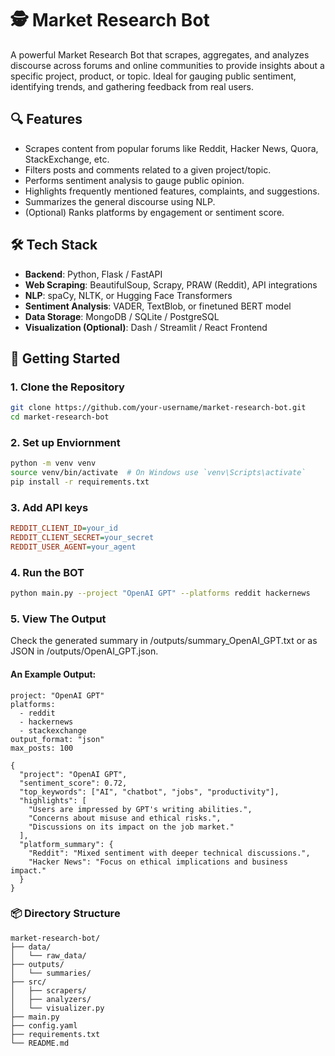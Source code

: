 # 🕵️ Market Research Bot

A powerful Market Research Bot that scrapes, aggregates, and analyzes discourse across forums and online communities to provide insights about a specific project, product, or topic. Ideal for gauging public sentiment, identifying trends, and gathering feedback from real users.

## 🔍 Features

- Scrapes content from popular forums like Reddit, Hacker News, Quora, StackExchange, etc.
- Filters posts and comments related to a given project/topic.
- Performs sentiment analysis to gauge public opinion.
- Highlights frequently mentioned features, complaints, and suggestions.
- Summarizes the general discourse using NLP.
- (Optional) Ranks platforms by engagement or sentiment score.

## 🛠 Tech Stack

- **Backend**: Python, Flask / FastAPI
- **Web Scraping**: BeautifulSoup, Scrapy, PRAW (Reddit), API integrations
- **NLP**: spaCy, NLTK, or Hugging Face Transformers
- **Sentiment Analysis**: VADER, TextBlob, or finetuned BERT model
- **Data Storage**: MongoDB / SQLite / PostgreSQL
- **Visualization (Optional)**: Dash / Streamlit / React Frontend

## 🚀 Getting Started

### 1. Clone the Repository

```bash
git clone https://github.com/your-username/market-research-bot.git
cd market-research-bot
```
### 2. Set up Enviornment
```bash
python -m venv venv
source venv/bin/activate  # On Windows use `venv\Scripts\activate`
pip install -r requirements.txt
```
### 3. Add API keys
```ini
REDDIT_CLIENT_ID=your_id
REDDIT_CLIENT_SECRET=your_secret
REDDIT_USER_AGENT=your_agent
```
### 4. Run the BOT
```bash
python main.py --project "OpenAI GPT" --platforms reddit hackernews
```
### 5. View The Output
Check the generated summary in /outputs/summary_OpenAI_GPT.txt or as JSON in /outputs/OpenAI_GPT.json.
#### An Example Output:
```
project: "OpenAI GPT"
platforms:
  - reddit
  - hackernews
  - stackexchange
output_format: "json"
max_posts: 100

{
  "project": "OpenAI GPT",
  "sentiment_score": 0.72,
  "top_keywords": ["AI", "chatbot", "jobs", "productivity"],
  "highlights": [
    "Users are impressed by GPT's writing abilities.",
    "Concerns about misuse and ethical risks.",
    "Discussions on its impact on the job market."
  ],
  "platform_summary": {
    "Reddit": "Mixed sentiment with deeper technical discussions.",
    "Hacker News": "Focus on ethical implications and business impact."
  }
}
```
### 📦 Directory Structure
```
market-research-bot/
├── data/
│   └── raw_data/
├── outputs/
│   └── summaries/
├── src/
│   ├── scrapers/
│   ├── analyzers/
│   └── visualizer.py
├── main.py
├── config.yaml
├── requirements.txt
└── README.md
```
